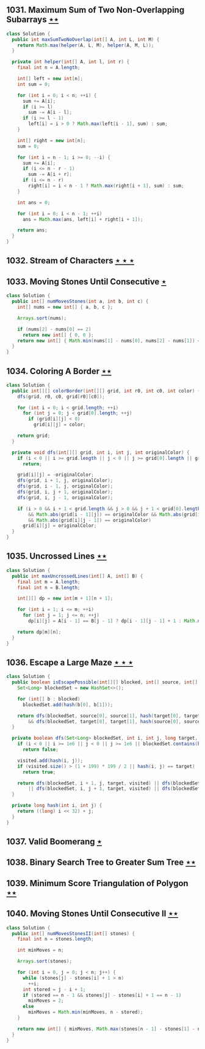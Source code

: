 ## 1031. Maximum Sum of Two Non-Overlapping Subarrays [$\star\star$](https://leetcode.com/problems/maximum-sum-of-two-non-overlapping-subarrays)

```java
class Solution {
  public int maxSumTwoNoOverlap(int[] A, int L, int M) {
    return Math.max(helper(A, L, M), helper(A, M, L));
  }

  private int helper(int[] A, int l, int r) {
    final int n = A.length;

    int[] left = new int[n];
    int sum = 0;

    for (int i = 0; i < n; ++i) {
      sum += A[i];
      if (i >= l)
        sum -= A[i - l];
      if (i >= l - 1)
        left[i] = i > 0 ? Math.max(left[i - 1], sum) : sum;
    }

    int[] right = new int[n];
    sum = 0;

    for (int i = n - 1; i >= 0; --i) {
      sum += A[i];
      if (i <= n - r - 1)
        sum -= A[i + r];
      if (i <= n - r)
        right[i] = i < n - 1 ? Math.max(right[i + 1], sum) : sum;
    }

    int ans = 0;

    for (int i = 0; i < n - 1; ++i)
      ans = Math.max(ans, left[i] + right[i + 1]);

    return ans;
  }
}
```

## 1032. Stream of Characters [$\star\star\star$](https://leetcode.com/problems/stream-of-characters)

## 1033. Moving Stones Until Consecutive [$\star$](https://leetcode.com/problems/moving-stones-until-consecutive)

```java
class Solution {
  public int[] numMovesStones(int a, int b, int c) {
    int[] nums = new int[] { a, b, c };

    Arrays.sort(nums);

    if (nums[2] - nums[0] == 2)
      return new int[] { 0, 0 };
    return new int[] { Math.min(nums[1] - nums[0], nums[2] - nums[1]) <= 2 ? 1 : 2, nums[2] - nums[0] - 2 };
  }
}
```

## 1034. Coloring A Border [$\star\star$](https://leetcode.com/problems/coloring-a-border)

```java
class Solution {
  public int[][] colorBorder(int[][] grid, int r0, int c0, int color) {
    dfs(grid, r0, c0, grid[r0][c0]);

    for (int i = 0; i < grid.length; ++i)
      for (int j = 0; j < grid[0].length; ++j)
        if (grid[i][j] < 0)
          grid[i][j] = color;

    return grid;
  }

  private void dfs(int[][] grid, int i, int j, int originalColor) {
    if (i < 0 || i >= grid.length || j < 0 || j >= grid[0].length || grid[i][j] != originalColor)
      return;

    grid[i][j] = -originalColor;
    dfs(grid, i + 1, j, originalColor);
    dfs(grid, i - 1, j, originalColor);
    dfs(grid, i, j + 1, originalColor);
    dfs(grid, i, j - 1, originalColor);

    if (i > 0 && i + 1 < grid.length && j > 0 && j + 1 < grid[0].length && Math.abs(grid[i + 1][j]) == originalColor
        && Math.abs(grid[i - 1][j]) == originalColor && Math.abs(grid[i][j + 1]) == originalColor
        && Math.abs(grid[i][j - 1]) == originalColor)
      grid[i][j] = originalColor;
  }
}
```

## 1035. Uncrossed Lines [$\star\star$](https://leetcode.com/problems/uncrossed-lines)

```java
class Solution {
  public int maxUncrossedLines(int[] A, int[] B) {
    final int m = A.length;
    final int n = B.length;

    int[][] dp = new int[m + 1][n + 1];

    for (int i = 1; i <= m; ++i)
      for (int j = 1; j <= n; ++j)
        dp[i][j] = A[i - 1] == B[j - 1] ? dp[i - 1][j - 1] + 1 : Math.max(dp[i - 1][j], dp[i][j - 1]);

    return dp[m][n];
  }
}
```

## 1036. Escape a Large Maze [$\star\star\star$](https://leetcode.com/problems/escape-a-large-maze)

```java
class Solution {
  public boolean isEscapePossible(int[][] blocked, int[] source, int[] target) {
    Set<Long> blockedSet = new HashSet<>();

    for (int[] b : blocked)
      blockedSet.add(hash(b[0], b[1]));

    return dfs(blockedSet, source[0], source[1], hash(target[0], target[1]), new HashSet<>())
        && dfs(blockedSet, target[0], target[1], hash(source[0], source[1]), new HashSet<>());
  }

  private boolean dfs(Set<Long> blockedSet, int i, int j, long target, Set<Long> visited) {
    if (i < 0 || i >= 1e6 || j < 0 || j >= 1e6 || blockedSet.contains(hash(i, j)) || visited.contains(hash(i, j)))
      return false;

    visited.add(hash(i, j));
    if (visited.size() > (1 + 199) * 199 / 2 || hash(i, j) == target)
      return true;

    return dfs(blockedSet, i + 1, j, target, visited) || dfs(blockedSet, i - 1, j, target, visited)
        || dfs(blockedSet, i, j + 1, target, visited) || dfs(blockedSet, i, j - 1, target, visited);
  }

  private long hash(int i, int j) {
    return ((long) i << 32) + j;
  }
}
```

## 1037. Valid Boomerang [$\star$](https://leetcode.com/problems/valid-boomerang)

## 1038. Binary Search Tree to Greater Sum Tree [$\star\star$](https://leetcode.com/problems/binary-search-tree-to-greater-sum-tree)

## 1039. Minimum Score Triangulation of Polygon [$\star\star$](https://leetcode.com/problems/minimum-score-triangulation-of-polygon)

## 1040. Moving Stones Until Consecutive II [$\star\star$](https://leetcode.com/problems/moving-stones-until-consecutive-ii)

```java
class Solution {
  public int[] numMovesStonesII(int[] stones) {
    final int n = stones.length;

    int minMoves = n;

    Arrays.sort(stones);

    for (int i = 0, j = 0; j < n; j++) {
      while (stones[j] - stones[i] + 1 > n)
        ++i;
      int stored = j - i + 1;
      if (stored == n - 1 && stones[j] - stones[i] + 1 == n - 1)
        minMoves = 2;
      else
        minMoves = Math.min(minMoves, n - stored);
    }

    return new int[] { minMoves, Math.max(stones[n - 1] - stones[1] - n + 2, stones[n - 2] - stones[0] - n + 2) };
  }
}
```
